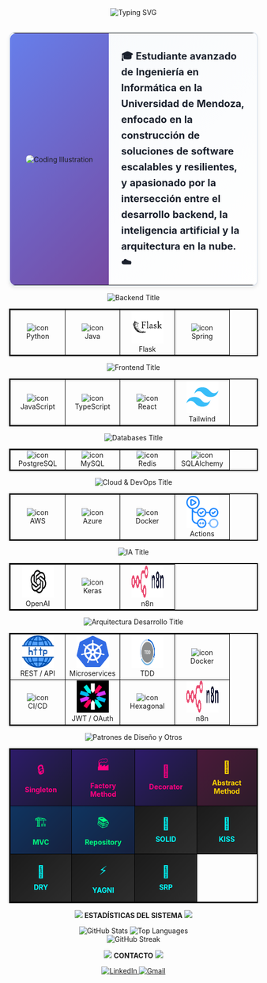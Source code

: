 <div align="center">
  <img src="https://readme-typing-svg.herokuapp.com?font=Orbitron&size=35&duration=3000&pause=1000&color=00FFFF&background=000000&center=true&vCenter=true&multiline=true&width=800&height=100&lines=JESÚS+EMANUEL+VERDINI;INGENIERO+EN+INFORMÁTICA;ESPECIALISTA+EN+IA+Y+BACKEND" alt="Typing SVG" />
</div>

<br>

<table width="100%" style="border-collapse: collapse; background: #f8fafc; border-radius: 12px; border: 2px solid #e2e8f0; box-shadow: 0 4px 6px rgba(0, 0, 0, 0.07);">
  <tr>
    <td width="40%" align="center" style="padding: 30px 20px; background: linear-gradient(135deg, #667eea, #764ba2); border-radius: 12px 0 0 12px;">
      <img 
        src="https://raw.githubusercontent.com/MicaelliMedeiros/micaellimedeiros/master/image/computer-illustration.png" 
        alt="Coding Illustration" 
        width="300"
        style="border-radius: 8px; filter: brightness(1.1);"
      >
    </td>
    <td width="60%" valign="middle" style="padding: 30px 25px; background: linear-gradient(135deg, #f8fafc, #ffffff);">
      <h3 style="margin: 0; font-family: -apple-system, BlinkMacSystemFont, 'Segoe UI', Roboto, sans-serif; font-weight: 600; font-size: 1.25rem; line-height: 1.6; color: #1a202c;">
        <b>🎓 Estudiante avanzado de Ingeniería en Informática en la Universidad de Mendoza, enfocado en la construcción de soluciones de software escalables y resilientes, y apasionado por la intersección entre el desarrollo backend, la inteligencia artificial y la arquitectura en la nube. ☁️</b>
      </h3>
    </td>
  </tr>
</table>



<!-- 🔥 Backend -->
<div align="center">
  <img src="https://readme-typing-svg.herokuapp.com?font=Fira+Code&size=20&duration=2000&pause=1000&color=00FFFF&background=000000&center=true&vCenter=true&width=400&height=50&lines=🔥+Backend+🔥" alt="Backend Title" />
</div>
<table align="center" style="border: 2px solid #000000;">
  <tr>
    <td align="center" width="96" style="border: 1px solid #000000;">
      <img src="https://techstack-generator.vercel.app/python-icon.svg" alt="icon" width="65" height="65" />
      <br>Python
    </td>
    <td align="center" width="96" style="border: 1px solid #000000;">
      <img src="https://techstack-generator.vercel.app/java-icon.svg" alt="icon" width="65" height="65" />
      <br>Java
    </td>
    <td align="center" width="96" style="border: 1px solid #000000;">
      <img src="assets/flask.png" alt="icon" width="65" height="65" />
      <br>Flask
    </td>
    <td align="center" width="96" style="border: 1px solid #000000;">
      <img src="https://cdn.jsdelivr.net/gh/devicons/devicon/icons/spring/spring-original.svg" alt="icon" width="65" height="65" />
      <br>Spring
    </td>
  </tr>
</table>

<!-- ⚡ Frontend -->
<div align="center">
  <img src="https://readme-typing-svg.herokuapp.com?font=Fira+Code&size=20&duration=2000&pause=1000&color=00FFFF&background=000000&center=true&vCenter=true&width=400&height=50&lines=⚡+Frontend+⚡" alt="Frontend Title" />
</div>
<table align="center" style="border: 2px solid #000000;">
  <tr>
    <td align="center" width="96" style="border: 1px solid #000000;">
      <img src="https://techstack-generator.vercel.app/js-icon.svg" alt="icon" width="65" height="65" />
      <br>JavaScript
    </td>
    <td align="center" width="96" style="border: 1px solid #000000;">
      <img src="https://techstack-generator.vercel.app/ts-icon.svg" alt="icon" width="65" height="65" />
      <br>TypeScript
    </td>
    <td align="center" width="96" style="border: 1px solid #000000;">
      <img src="https://techstack-generator.vercel.app/react-icon.svg" alt="icon" width="65" height="65" />
      <br>React
    </td>
    <td align="center" width="96" style="border: 1px solid #000000;">
      <img src="https://raw.githubusercontent.com/devicons/devicon/master/icons/tailwindcss/tailwindcss-original.svg" alt="icon" width="65" height="65" />
      <br>Tailwind
    </td>
  </tr>
</table>

<!-- 💾 Bases de Datos -->
<div align="center">
  <img src="https://readme-typing-svg.herokuapp.com?font=Fira+Code&size=20&duration=2000&pause=1000&color=00FFFF&background=000000&center=true&vCenter=true&width=400&height=50&lines=💾+Bases+de+Datos+💾" alt="Databases Title" />
</div>
<table align="center" style="border: 2px solid #000000;">
  <tr>
    <td align="center" width="96" style="border: 1px solid #000000;">
      <img src="https://cdn.jsdelivr.net/gh/devicons/devicon/icons/postgresql/postgresql-original.svg" alt="icon" width="65" height="65" />
      <br>PostgreSQL
    </td>
    <td align="center" width="96" style="border: 1px solid #000000;">
      <img src="https://techstack-generator.vercel.app/mysql-icon.svg" alt="icon" width="65" height="65" />
      <br>MySQL
    </td>
    <td align="center" width="96" style="border: 1px solid #000000;">
      <img src="https://cdn.jsdelivr.net/gh/devicons/devicon/icons/redis/redis-original.svg" alt="icon" width="65" height="65" />
      <br>Redis
    </td>
    <td align="center" width="96" style="border: 1px solid #000000;">
      <img src="https://cdn.jsdelivr.net/gh/devicons/devicon/icons/sqlalchemy/sqlalchemy-original.svg" alt="icon" width="65" height="65" />
      <br>SQLAlchemy
    </td>
  </tr>
</table>

<!-- ☁️ Cloud & DevOps -->
<div align="center">
  <img src="https://readme-typing-svg.herokuapp.com?font=Fira+Code&size=20&duration=2000&pause=1000&color=00FFFF&background=000000&center=true&vCenter=true&width=400&height=50&lines=☁️+Cloud+%26+DevOps+☁️" alt="Cloud & DevOps Title" />
</div>
<table align="center" style="border: 2px solid #000000;">
  <tr>
    <td align="center" width="96" style="border: 1px solid #000000;">
      <img src="https://techstack-generator.vercel.app/aws-icon.svg" alt="icon" width="65" height="65" />
      <br>AWS
    </td>
    <td align="center" width="96" style="border: 1px solid #000000;">
      <img src="https://cdn.jsdelivr.net/gh/devicons/devicon/icons/azure/azure-original.svg" alt="icon" width="65" height="65" />
      <br>Azure
    </td>
    <td align="center" width="96" style="border: 1px solid #000000;">
      <img src="https://techstack-generator.vercel.app/docker-icon.svg" alt="icon" width="65" height="65" />
      <br>Docker
    </td>
    <td align="center" width="96" style="border: 1px solid #000000;">
      <img src="https://raw.githubusercontent.com/devicons/devicon/master/icons/githubactions/githubactions-original.svg" alt="icon" width="65" height="65" />
      <br>Actions
    </td>
  </tr>
</table>

<!-- 🤖 IA & Automatización -->
<div align="center">
  <img src="https://readme-typing-svg.herokuapp.com?font=Fira+Code&size=20&duration=2000&pause=1000&color=00FFFF&background=000000&center=true&vCenter=true&width=500&height=50&lines=🤖+Inteligencia+Artificial+%26+Automatización+🤖" alt="IA Title" />
</div>
<table align="center" style="border: 2px solid #000000;">
  <tr>
    <td align="center" width="96" style="border: 1px solid #000000;">
      <img src="assets/openai.png" alt="icon" width="65" height="65" />
      <br>OpenAI
    </td>
    <td align="center" width="96" style="border: 1px solid #000000;">
      <img src="https://cdn.jsdelivr.net/gh/devicons/devicon/icons/keras/keras-original.svg" alt="icon" width="65" height="65" />
      <br>Keras
    </td>
    <td align="center" width="96" style="border: 1px solid #000000;">
      <img src="https://raw.githubusercontent.com/n8n-io/n8n/master/assets/n8n-logo.png" alt="icon" width="65" height="65" />
      <br>n8n
    </td>
  </tr>
</table>

<!-- 🧠 Arquitectura de Desarrollo -->
<div align="center">
  <img src="https://readme-typing-svg.herokuapp.com?font=Fira+Code&size=20&duration=2000&pause=1000&color=00FFFF&background=000000&center=true&vCenter=true&width=500&height=50&lines=🧠+Arquitectura+de+Desarrollo+🧠" alt="Arquitectura Desarrollo Title" />
</div>
<table align="center" style="border: 2px solid #000000;">
  <tr>
    <td align="center" width="96" style="border: 1px solid #000000;">
      <img src="assets/http.png" alt="icon" width="65" height="65" />
      <br>REST / API
    </td>
    <td align="center" width="96" style="border: 1px solid #000000;">
      <img src="https://raw.githubusercontent.com/devicons/devicon/master/icons/kubernetes/kubernetes-plain.svg" alt="icon" width="65" height="65" />
      <br>Microservices
    </td>
    <td align="center" width="96" style="border: 1px solid #000000;">
      <img src="assets/tdd.png" alt="icon" width="65" height="65" />
      <br>TDD
    </td>
    <td align="center" width="96" style="border: 1px solid #000000;">
      <img src="https://img.icons8.com/color/96/docker.png" alt="icon" width="65" height="65" />
      <br>Docker
    </td>
  </tr>
  <tr>
    <td align="center" width="96" style="border: 1px solid #000000;">
      <img src="https://img.icons8.com/color/96/github.png" alt="icon" width="65" height="65" />
      <br>CI/CD
    </td>
    <td align="center" width="96" style="border: 1px solid #000000;">
        <img src="assets/jwt.png" alt="icon" width="65" height="65" />      <br>JWT / OAuth
    </td>
    <td align="center" width="96" style="border: 1px solid #000000;">
      <img src="https://raw.githubusercontent.com/devicons/devicon/master/icons/hexo/hexo-original.svg" alt="icon" width="65" height="65" />
      <br>Hexagonal
    </td>
    <td align="center" width="96" style="border: 1px solid #000000;">
      <img src="https://raw.githubusercontent.com/n8n-io/n8n/master/assets/n8n-logo.png" alt="icon" width="65" height="65" />
      <br>n8n
    </td>
  </tr>
</table>

<!-- ⚙️ Principios de Desarrollo -->
<!-- 🏗️ Patrones de Diseño y Otros -->
<div align="center">
  <img 
    src="https://readme-typing-svg.herokuapp.com?font=Fira+Code&size=20&duration=2000&pause=1000&color=00FFFF&background=000000&center=true&vCenter=true&width=500&height=50&lines=🏗️+Patrones+de+Diseño+y+Otros+🏗️" 
    alt="Patrones de Diseño y Otros" 
  />
</div>
<table align="center" style="border: 2px solid #000000; border-collapse: collapse;">
  <tr>
    <td align="center" width="120" style="border: 1px solid #000000; background: linear-gradient(135deg, #2d1b69 0%, #1a1a2e 100%); color: #FF0080; padding: 15px;">
      <div style="font-size: 24px; margin-bottom: 8px;">🔒</div>
      <strong>Singleton</strong>
    </td>
    <td align="center" width="120" style="border: 1px solid #000000; background: linear-gradient(135deg, #2d1b69 0%, #1a1a2e 100%); color: #FF0080; padding: 15px;">
      <div style="font-size: 24px; margin-bottom: 8px;">🏭</div>
      <strong>Factory Method</strong>
    </td>
    <td align="center" width="120" style="border: 1px solid #000000; background: linear-gradient(135deg, #2d1b69 0%, #1a1a2e 100%); color: #FF0080; padding: 15px;">
      <div style="font-size: 24px; margin-bottom: 8px;">🎨</div>
      <strong>Decorator</strong>
    </td>
    <td align="center" width="120" style="border: 1px solid #000000; background: linear-gradient(135deg, #4a1a3a 0%, #2d1b29 100%); color: #FFD700; padding: 15px;">
      <div style="font-size: 24px; margin-bottom: 8px;">🧪</div>
      <strong>Abstract Method</strong>
    </td>
  </tr>
  <tr>
    <td align="center" width="120" style="border: 1px solid #000000; background: linear-gradient(135deg, #0f3460 0%, #16213e 100%); color: #00FF80; padding: 15px;">
      <div style="font-size: 24px; margin-bottom: 8px;">🏗️</div>
      <strong>MVC</strong>
    </td>
    <td align="center" width="120" style="border: 1px solid #000000; background: linear-gradient(135deg, #0f3460 0%, #16213e 100%); color: #00FF80; padding: 15px;">
      <div style="font-size: 24px; margin-bottom: 8px;">📚</div>
      <strong>Repository</strong>
    </td>
    <td align="center" width="120" style="border: 1px solid #000000; background: linear-gradient(135deg, #1a1a1a 0%, #2d2d2d 100%); color: #00FFFF; padding: 15px;">
      <div style="font-size: 24px; margin-bottom: 8px;">🔧</div>
      <strong>SOLID</strong>
    </td>
    <td align="center" width="120" style="border: 1px solid #000000; background: linear-gradient(135deg, #1a1a1a 0%, #2d2d2d 100%); color: #00FFFF; padding: 15px;">
      <div style="font-size: 24px; margin-bottom: 8px;">🚀</div>
      <strong>KISS</strong>
    </td>
  </tr>
  <tr>
    <td align="center" width="120" style="border: 1px solid #000000; background: linear-gradient(135deg, #1a1a1a 0%, #2d2d2d 100%); color: #00FFFF; padding: 15px;">
      <div style="font-size: 24px; margin-bottom: 8px;">🔄</div>
      <strong>DRY</strong>
    </td>
    <td align="center" width="120" style="border: 1px solid #000000; background: linear-gradient(135deg, #1a1a1a 0%, #2d2d2d 100%); color: #00FFFF; padding: 15px;">
      <div style="font-size: 24px; margin-bottom: 8px;">⚡</div>
      <strong>YAGNI</strong>
    </td>
    <td align="center" width="120" style="border: 1px solid #000000; background: linear-gradient(135deg, #1a1a1a 0%, #2d2d2d 100%); color: #00FFFF; padding: 15px;">
      <div style="font-size: 24px; margin-bottom: 8px;">🎯</div>
      <strong>SRP</strong>
    </td>
    <td></td>
  </tr>
</table>


<!-- 📊 GitHub Stats -->
<p align="center">
<img src="https://media.giphy.com/media/QssGEmpkyEOhBCb7e1/giphy.gif" width="30px"> 
<strong>ESTADÍSTICAS DEL SISTEMA</strong>
<img src="https://media.giphy.com/media/QssGEmpkyEOhBCb7e1/giphy.gif" width="30px">
</p>
<div align="center">
<img height="180em" src="https://github-readme-stats.vercel.app/api?username=pipo508&show_icons=true&theme=radical&include_all_commits=true&count_private=true&bg_color=000000&title_color=00FFFF&text_color=FFFFFF&icon_color=FF0080&border_color=00FFFF" alt="GitHub Stats"/>
<img height="180em" src="https://github-readme-stats.vercel.app/api/top-langs/?username=pipo508&layout=compact&langs_count=7&theme=radical&bg_color=000000&title_color=00FFFF&text_color=FFFFFF&border_color=00FFFF" alt="Top Languages"/>
<br>
<img src="https://github-readme-streak-stats.herokuapp.com/?user=pipo508&theme=radical&background=000000&stroke=00FFFF&ring=FF0080&fire=00FFFF&currStreakNum=FFFFFF&sideNums=FFFFFF&currStreakLabel=00FFFF&sideLabels=00FFFF&dates=FFFFFF" alt="GitHub Streak"/>
</div>

<!-- 🔗 Conexión -->
<p align="center">
<img src="https://media.giphy.com/media/LnQjpWaON8nhr21vNW/giphy.gif" width="30px">
<strong>CONTACTO</strong>
<img src="https://media.giphy.com/media/LnQjpWaON8nhr21vNW/giphy.gif" width="30px">
</p>
<div align="center">
<a href="https://linkedin.com/in/jesu-verdini-9b260023a/" target="_blank">
<img src="https://img.shields.io/badge/LinkedIn-0077B5?style=for-the-badge&logo=linkedin&logoColor=white" alt="LinkedIn"/>
</a>
<a href="mailto:verdini.jesus@gmail.com" target="_blank">
<img src="https://img.shields.io/badge/Gmail-D14836?style=for-the-badge&logo=gmail&logoColor=white" alt="Gmail"/>
</a>
</div>


